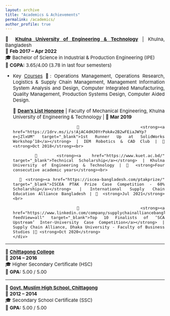 ```yaml
---
layout: archive
title: "Academics & Achievements"
permalink: /academics/
author_profile: true
---
```


<div class="main-content">
  <!-- <h2 style="text-align: left; font-size: 18px; font-weight: bold;">ACADEMICS</h2> -->

  <div class="education" data-year="2022">
    <p style="font-size: 15px; text-align: justify;">🏫 <strong><a href="https://kuet.ac.bd/" target="_blank">Khulna University of Engineering & Technology</a></strong> | Khulna, Bangladesh<br>📅 <strong>Feb 2017 – Apr 2022</strong><br>🎓 Bachelor of Science in Industrial & Production Engineering (IPE)<br>🎯 <strong>CGPA:</strong> 3.65/4.00 (3.78 in last four semesters)</p>
    <ul style="font-size: 15px; text-align: justify; padding-left: 24px;">
      <li>Key <a href="https://www.kuet.ac.bd/dept/iem/academic/ugcurriculum" target="_blank">Courses</a> 📖: Operations Management, Operations Research, Logistics & Supply Chain Management, Management Information System Analysis and Design, Computer Integrated Manufacturing, Quality Management, Production Systems Design, Computer Aided Design.</li>
    </ul>
    <div style="padding-left: 24px; font-size: 15px; text-align: justify;">
      🏅 <strong><a href="https://kuet.ac.bd/office/dean/me" target="_blank">Dean’s List Honoree</a></strong> | Faculty of Mechanical Engineering, Khulna University of Engineering & Technology | 📅 <strong>Mar 2019</strong><br>

      🏅 <strong><a href="https://1drv.ms/i/s!AjAC4dHJ0YrPokAv2B2wFEiaJWYp?e=jZlxUM" target="_blank">1st Runner Up at SolidWorks Workshop’18</a></strong> | IEM Robotics & CAD Club | 📅 <strong>Oct 2018</strong><br>

      🏅 <strong><a href="https://www.kuet.ac.bd/" target="_blank">Technical Scholarship</a></strong> | Khulna University of Engineering & Technology | 📅 <strong>Four consecutive academic years</strong><br>

      🏅 <strong><a href="https://iscea-bangladesh.com/ptakprize/" target="_blank">ISCEA PTAK Prize Case Competition - 60% Scholarship</a></strong> | International Supply Chain Education Alliance Bangladesh | 📅 <strong>Jul 2021</strong><br>

      🏅 <strong><a href="https://www.linkedin.com/company/supplychainalliancebangladesh/posts/?feedView=all" target="_blank">Top 10 Finalists of ‘SCA Upstream’ Inter-University Case Competition</a></strong> | Supply Chain Alliance, Dhaka University - Faculty of Business Studies |📅 <strong>Oct 2020</strong>
    </div>
  </div>

  <hr>

  <div class="education" data-year="2016">
    <p style="font-size: 15px; text-align: justify;">🏫 <strong><a href="#" target="_blank">Chittagong College</a></strong><br>📅 <strong>2014 – 2016</strong><br>🎓 Higher Secondary Certificate (HSC)<br>🎯 <strong>GPA:</strong> 5.00 / 5.00</p>
  </div>

  <hr>

  <div class="education" data-year="2014">
    <p style="font-size: 15px; text-align: justify;">🏫 <strong><a href="#" target="_blank">Govt. Muslim High School, Chittagong</a></strong><br>📅 <strong>2012 – 2014</strong><br>🎓 Secondary School Certificate (SSC)<br>🎯 <strong>GPA:</strong> 5.00 / 5.00</p>
  </div>
</div>
